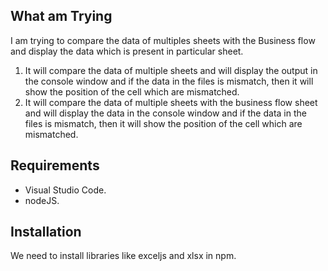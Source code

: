 ## What am Trying ##
I am trying to compare the data of multiples sheets with the Business flow and display the data which is present in particular sheet.
1. It will compare the data of multiple sheets and will display the output in the console window and if the data in the files is mismatch, then it will show the position of the cell which are mismatched. 
2. It will compare the data of multiple sheets with the business flow sheet and will display the data in the console window and if the data in the files is mismatch, then it will show the position of the cell which are mismatched.  
 
## Requirements ##
- Visual Studio Code.
- nodeJS.

## Installation ##

We need to install libraries like exceljs and xlsx in npm.


